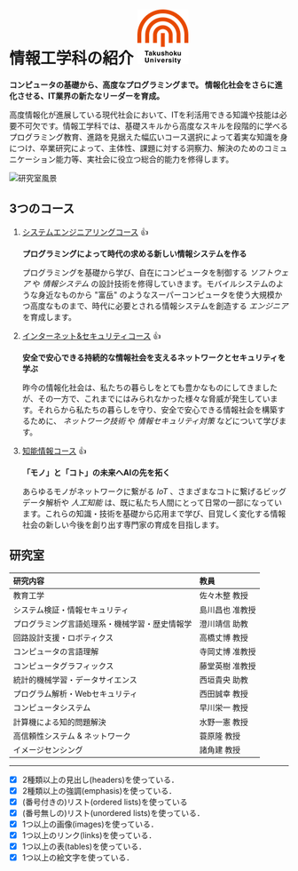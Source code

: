 # 情報工学科の紹介 ![logo](logo.png)
<!-- Markdown記法を使って学科の紹介ページを作る -->

**コンピュータの基礎から、高度なプログラミングまで。
情報化社会をさらに進化させる、IT業界の新たなリーダーを育成。**

高度情報化が進展している現代社会において、ITを利活用できる知識や技能は必要不可欠です。情報工学科では、基礎スキルから高度なスキルを段階的に学べるプログラミング教育、進路を見据えた幅広いコース選択によって着実な知識を身につけ、卒業研究によって、主体性、課題に対する洞察力、解決のためのコミュニケーション能力等、実社会に役立つ総合的能力を修得します。

![研究室風景](https://feng.takushoku-u.ac.jp/albums/abm00014693.jpg)

## 3つのコース

1. [システムエンジニアリングコース](https://feng.takushoku-u.ac.jp/composition/cs.html#anchor01) :+1:

    **プログラミングによって時代の求める新しい情報システムを作る**

    プログラミングを基礎から学び、自在にコンピュータを制御する *ソフトウェア* や *情報システム* の設計技術を修得していきます。モバイルシステムのような身近なものから "富岳" のようなスーパーコンピュータを使う大規模かつ高度なものまで、時代に必要とされる情報システムを創造する *エンジニア* を育成します。

2. [インターネット&セキュリティコース](https://feng.takushoku-u.ac.jp/composition/cs.html#anchor02) :+1:

    **安全で安心できる持続的な情報社会を支えるネットワークとセキュリティを学ぶ**

    昨今の情報化社会は、私たちの暮らしをとても豊かなものにしてきましたが、その一方で、これまでにはみられなかった様々な脅威が発生しています。それらから私たちの暮らしを守り、安全で安心できる情報社会を構築するために、 *ネットワーク技術* や *情報セキュリティ対策* などについて学びます。

3. [知能情報コース](https://feng.takushoku-u.ac.jp/composition/cs.html#anchor03) :+1:

    **「モノ」と「コト」の未来へAIの先を拓く**

    あらゆるモノがネットワークに繋がる *IoT* 、さまざまなコトに繋げるビッグデータ解析や *人工知能* は、既に私たち人間にとって日常の一部になっています。これらの知識・技術を基礎から応用まで学び、目覚しく変化する情報社会の新しい今後を創り出す専門家の育成を目指します。

## 研究室

|研究内容|教員|
|:--|:--|
|教育工学|佐々木整 教授|
|システム検証・情報セキュリティ|島川昌也 准教授|
|プログラミング言語処理系・機械学習・歴史情報学|澄川靖信 助教|
|回路設計支援・ロボティクス|高橋丈博 教授|
|コンピュータの言語理解|寺岡丈博 准教授|
|コンピュータグラフィックス|藤堂英樹 准教授|
|統計的機械学習・データサイエンス|西垣貴央 助教|
|プログラム解析・Webセキュリティ|西田誠幸 教授|
|コンピュータシステム|早川栄一 教授|
|計算機による知的問題解決|水野一憲 教授|
|高信頼性システム & ネットワーク|蓑原隆 教授|
|イメージセンシング|諸角建 教授|

***

<!-- この部分より上に記述を追加して下のチェックボックスで確認する -->
- [x] 2種類以上の見出し(headers)を使っている．
- [x] 2種類以上の強調(emphasis)を使っている．
- [x] (番号付きの)リスト(ordered lists)を使っている
- [x] (番号無しの)リスト(unordered lists)を使っている．
- [x] 1つ以上の画像(images)を使っている．
- [x] 1つ以上のリンク(links)を使っている．
- [x] 1つ以上の表(tables)を使っている．
- [x] 1つ以上の絵文字を使っている．
